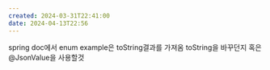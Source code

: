 ```yaml
---
created: 2024-03-31T22:41:00
date: 2024-04-13T22:56
---
```

spring doc에서 enum example은 toString결과를 가져옴
toString을 바꾸던지 혹은 @JsonValue을 사용할것